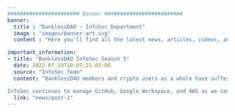 ```yaml
---
####################### Banner #########################
banner:
  title : "BanklessDAO - InfoSec Department"
  image : "images/banner-art.svg"
  content : "Here you'll find all the latest news, articles, videos, and resources about the latest security, privacy, hacks and scams happening in web3."

important_information:
- title: "BanklessDAO InfoSec Season 5"
  date: 2022-07-19T10:07:21-05:00
  source: "InfoSec Team"
  content: "BanklessDAO members and crypto users as a whole have suffered many personal security breaches of their wallets, accounts, and other resources. After a serious round of Discord Nitro phishing campaigns 1 and a constant raid of spam bots, and scammers in Season 3, and random continued attacks throughout Season 4, the DAO’s need for an InfoSec team remains high in Season 5. We’ve seen a few long standing members also get hit with sophisticated phishing attacks targeting BANK holders.

InfoSec continues to manage GitHub, Google Workspace, and AWS as we continue to leverage some of these Web2 vendors for the benefit of the DAO."
  link: "news/post-1"
---
```

